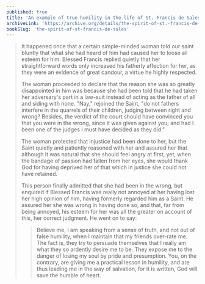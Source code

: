 ```yaml
---
published: true
title: 'An example of true humility in the life of St. Francis de Sales'
archiveLink: 'https://archive.org/details/the-spirit-of-st.-francis-de-sales/page/148?view=theater'
bookSlug: 'the-spirit-of-st-francis-de-sales'
---
```


> It happened once that a certain simple-minded woman told our saint bluntly that what she had heard of him had caused her to loose all esteem for him. Blessed Francis replied quietly that her straightforward words only increased his fatherly affection for her, as they were an evidence of great candour, a virtue he highly respected.
>
> The woman proceeded to declare that the reason she was so greatly disappointed in him was because she had been told that he had taken her adversary's part in a law-suit instead of acting as the father of all and siding with none. "Nay," rejoined the Saint, "do not fathers interfere in the quarrels of their children, judging between right and wrong? Besides, the verdict of the court should have convinced you that you were in the wrong, since it was given against you; and had I been one of the judges I must have decided as they did."
>
> The woman protested that injustice had been done to her, but the Saint quietly and patiently reasoned with her and assured her that although it was natural that she should feel angry at first, yet, when the bandage of passion had fallen from her eyes, she would thank God for having deprived her of that which in justice she could not have retained.
>
> This person finally admitted that she had been in the wrong, but enquired if Blessed Francis was really not annoyed at her having lost her high opinion of him, having formerly regarded him as a Saint. He assured her she was wrong in having done so, and that, far from being annoyed, his esteem for her was all the greater on account of this, her correct judgment. He went on to say:
> 
>> Believe me, I am speaking from a sense of truth, and not out of false humility, when I maintain that my friends over-rate me. The fact is, they try to persuade themselves that I really am what they so ardently desire me to be. They expose me to the danger of losing my soul by pride and presumption. You, on the contrary, are giving me a practical lesson in humility, and are thus leading me in the way of salvation, for it is written, God will save the humble of heart.

